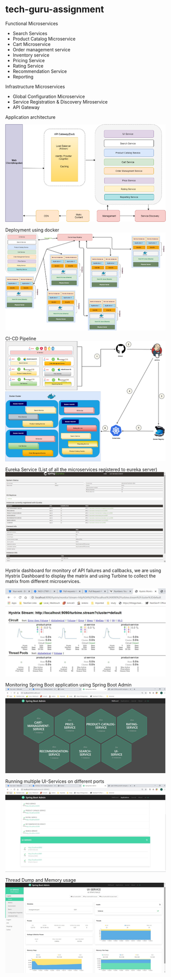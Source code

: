 # tech-guru-assignment
Functional Microservices
* Search Services
* Product Catalog Microservice
* Cart Microservice
* Order management service
* Inventory service
* Pricing Service
* Rating Service
* Recommendation Service
* Reporting

Infrastructure Microservices
* Global Configuration Microservice
* Service Registration & Discovery Miroservice
* API Gateway


Application architecture

![Application architecture](https://github.com/aktiwari2287/tech-guru-assignment/blob/master/problem-statements/application-arch.png)

Deployment using docker
![docker registry](https://github.com/aktiwari2287/tech-guru-assignment/blob/master/problem-statements/deploy.png)

CI-CD Pipeline
![cicd](https://github.com/aktiwari2287/tech-guru-assignment/blob/master/problem-statements/cicd-final2.png)


Eureka Service (List of all the microservices registered to eureka server)
![Eureka Sevices](https://github.com/aktiwari2287/tech-guru-assignment/blob/master/problem-statements/eureka-service.png)

Hystrix dashboard for monitory of API failures and callbacks, we are using Hystrix Dashboard to display the matrix and using Turbine to collect the matrix from different microservices.

![Hystix Dashboard](https://github.com/aktiwari2287/tech-guru-assignment/blob/master/problem-statements/circuit_breaker.JPG)


Monitoring Spring Boot application using Spring Boot Admin
![Spring Boot Admin](https://github.com/aktiwari2287/tech-guru-assignment/blob/master/problem-statements/spring-boot-admin1.jpg)

Running multiple UI-Services on different ports
![Spring Boot Admin](https://github.com/aktiwari2287/tech-guru-assignment/blob/master/problem-statements/spring-boot-admin2.jpg)

Thread Dump and Memory usage
![Thread dump](https://github.com/aktiwari2287/tech-guru-assignment/blob/master/problem-statements/spring-boot-admin3.jpg)


